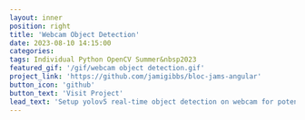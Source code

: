 ```yaml
---
layout: inner
position: right
title: 'Webcam Object Detection'
date: 2023-08-10 14:15:00
categories:
tags: Individual Python OpenCV Summer&nbsp2023
featured_gif: '/gif/webcam object detection.gif'
project_link: 'https://github.com/jamigibbs/bloc-jams-angular'
button_icon: 'github'
button_text: 'Visit Project'
lead_text: 'Setup yolov5 real-time object detection on webcam for potential incorporation with robotic arm later.'
---
```

